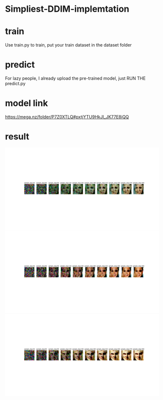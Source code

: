 # Simpliest-DDIM-implemtation
# train
Use train.py to train, put your train dataset in the dataset folder
# predict
For lazy people, I already upload the pre-trained model, just RUN THE predict.py
# model link
https://mega.nz/folder/P7Z0XTLQ#pxtjYTU9HkJI_JK77E8iQQ
# result
![image](sampler/01.png)
![image](sampler/02.png)
![image](sampler/03.png)
